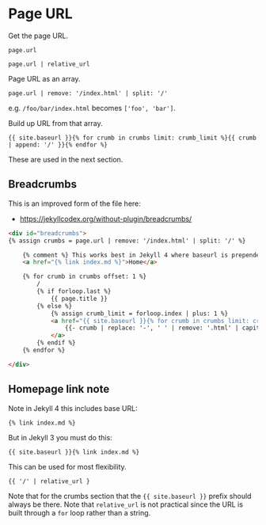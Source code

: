 # Page URL

Get the page URL.

```
page.url
```

```
page.url | relative_url
```

Page URL as an array.

```
page.url | remove: '/index.html' | split: '/' 
```

e.g. `/foo/bar/index.html` becomes `['foo', 'bar']`.

Build up URL from that array.

```
{{ site.baseurl }}{% for crumb in crumbs limit: crumb_limit %}{{ crumb | append: '/' }}{% endfor %}
```

These are used in the next section.

## Breadcrumbs

This is an improved form of the file here:

- https://jekyllcodex.org/without-plugin/breadcrumbs/

```html
<div id="breadcrumbs">
{% assign crumbs = page.url | remove: '/index.html' | split: '/' %}

    {% comment %} This works best in Jekyll 4 where baseurl is prepended. {% endcomment %}
    <a href="{% link index.md %}">Home</a>

    {% for crumb in crumbs offset: 1 %}
        /
        {% if forloop.last %}
            {{ page.title }}
        {% else %}
            {% assign crumb_limit = forloop.index | plus: 1 %}
            <a href="{{ site.baseurl }}{% for crumb in crumbs limit: crumb_limit %}{{ crumb | append: '/' }}{% endfor %}">
                {{- crumb | replace: '-', ' ' | remove: '.html' | capitalize -}}
            </a>
        {% endif %}
    {% endfor %}

</div>
```


## Homepage link note

Note in Jekyll 4 this includes base URL:

```
{% link index.md %}
```

But in Jekyll 3 you must do this:

```
{{ site.baseurl }}{% link index.md %}
```

This can be used for most flexibility.

```
{{ '/' | relative_url }
```

Note that for the crumbs section that the `{{ site.baseurl }}` prefix should always be there. Note that `relative_url` is not practical since the URL is built through a `for` loop rather than a string.
